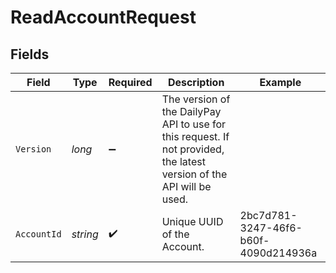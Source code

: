 # ReadAccountRequest


## Fields

| Field                                                                                                                  | Type                                                                                                                   | Required                                                                                                               | Description                                                                                                            | Example                                                                                                                |
| ---------------------------------------------------------------------------------------------------------------------- | ---------------------------------------------------------------------------------------------------------------------- | ---------------------------------------------------------------------------------------------------------------------- | ---------------------------------------------------------------------------------------------------------------------- | ---------------------------------------------------------------------------------------------------------------------- |
| `Version`                                                                                                              | *long*                                                                                                                 | :heavy_minus_sign:                                                                                                     | The version of the DailyPay API to use for this request. If not provided, the latest version of the API will be used.<br/> |                                                                                                                        |
| `AccountId`                                                                                                            | *string*                                                                                                               | :heavy_check_mark:                                                                                                     | Unique UUID of the Account.                                                                                            | 2bc7d781-3247-46f6-b60f-4090d214936a                                                                                   |